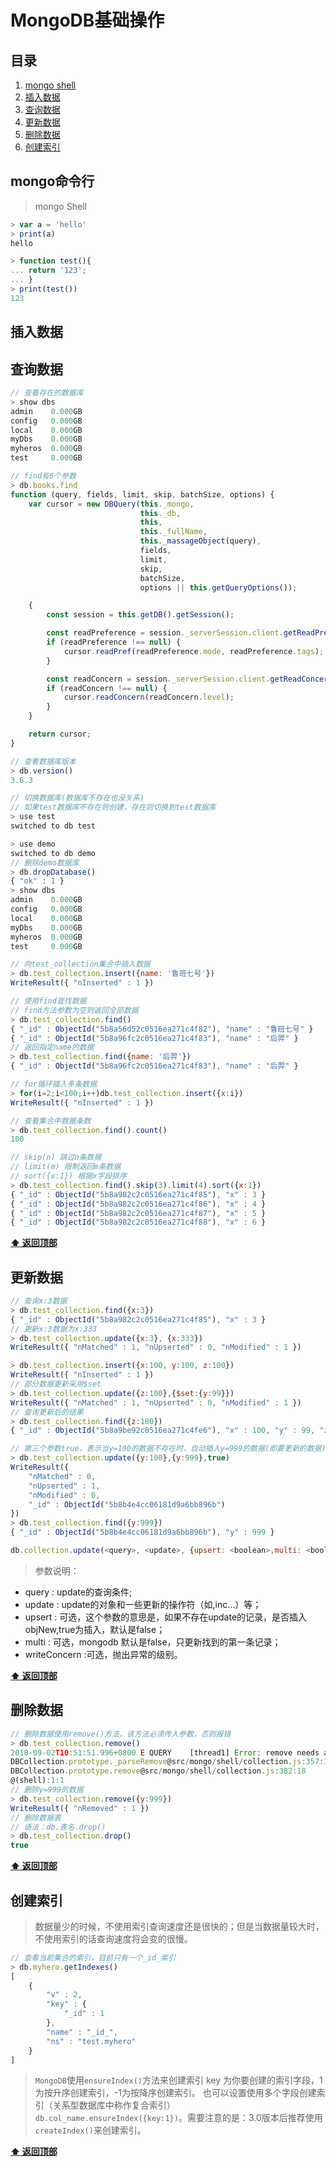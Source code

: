 # MongoDB基础操作
## 目录
  1. [mongo shell](#mongo命令行)
  2. [插入数据](#插入数据)
  3. [查询数据](#查询数据)
  4. [更新数据](#更新数据)
  5. [删除数据](#删除数据)
  6. [创建索引](#创建索引)

## mongo命令行
>mongo Shell

```js
> var a = 'hello'
> print(a)
hello
```
```js
> function test(){
... return '123';
... }
> print(test())
123
```

## 插入数据


## 查询数据
```js
// 查看存在的数据库
> show dbs
admin    0.000GB
config   0.000GB
local    0.000GB
myDbs    0.000GB
myheros  0.000GB
test     0.000GB
```
```js
// find有6个参数
> db.books.find
function (query, fields, limit, skip, batchSize, options) {
    var cursor = new DBQuery(this._mongo,
                             this._db,
                             this,
                             this._fullName,
                             this._massageObject(query),
                             fields,
                             limit,
                             skip,
                             batchSize,
                             options || this.getQueryOptions());

    {
        const session = this.getDB().getSession();

        const readPreference = session._serverSession.client.getReadPreference(session);
        if (readPreference !== null) {
            cursor.readPref(readPreference.mode, readPreference.tags);
        }

        const readConcern = session._serverSession.client.getReadConcern(session);
        if (readConcern !== null) {
            cursor.readConcern(readConcern.level);
        }
    }

    return cursor;
}
```
```js
// 查看数据库版本
> db.version()
3.6.3
```
```js
// 切换数据库(数据库不存在也没关系)
// 如果test数据库不存在则创建，存在则切换到test数据库
> use test
switched to db test
```
```js
> use demo
switched to db demo
// 删除demo数据库
> db.dropDatabase()
{ "ok" : 1 }
> show dbs
admin    0.000GB
config   0.000GB
local    0.000GB
myDbs    0.000GB
myheros  0.000GB
test     0.000GB
```
```js
// 向test_collection集合中插入数据
> db.test_collection.insert({name: '鲁班七号'})
WriteResult({ "nInserted" : 1 })
```
```js
// 使用find查找数据
// find方法参数为空则返回全部数据
> db.test_collection.find()
{ "_id" : ObjectId("5b8a56d52c0516ea271c4f82"), "name" : "鲁班七号" }
{ "_id" : ObjectId("5b8a96fc2c0516ea271c4f83"), "name" : "后羿" }
// 返回指定name的数据
> db.test_collection.find({name: '后羿'})
{ "_id" : ObjectId("5b8a96fc2c0516ea271c4f83"), "name" : "后羿" }
```
```js
// for循环插入多条数据
> for(i=2;i<100;i++)db.test_collection.insert({x:i})
WriteResult({ "nInserted" : 1 })
```
```js
// 查看集合中数据条数
> db.test_collection.find().count()
100
```
```js
// skip(n) 跳过n条数据
// limit(m) 限制返回m条数据
// sort({x:1}) 根据x字段排序
> db.test_collection.find().skip(3).limit(4).sort({x:1})
{ "_id" : ObjectId("5b8a982c2c0516ea271c4f85"), "x" : 3 }
{ "_id" : ObjectId("5b8a982c2c0516ea271c4f86"), "x" : 4 }
{ "_id" : ObjectId("5b8a982c2c0516ea271c4f87"), "x" : 5 }
{ "_id" : ObjectId("5b8a982c2c0516ea271c4f88"), "x" : 6 }
```

**[⬆ 返回顶部](#MongoDB基础操作)**
## 更新数据
```js
// 查询x:3数据
> db.test_collection.find({x:3})
{ "_id" : ObjectId("5b8a982c2c0516ea271c4f85"), "x" : 3 }
// 更新x:3数据为x:333
> db.test_collection.update({x:3}, {x:333})
WriteResult({ "nMatched" : 1, "nUpserted" : 0, "nModified" : 1 })
```
```js
> db.test_collection.insert({x:100, y:100, z:100})
WriteResult({ "nInserted" : 1 })
// 部分数据更新采用$set
> db.test_collection.update({z:100},{$set:{y:99}})
WriteResult({ "nMatched" : 1, "nUpserted" : 0, "nModified" : 1 })
// 查询更新后的结果
> db.test_collection.find({z:100})
{ "_id" : ObjectId("5b8a9be92c0516ea271c4fe6"), "x" : 100, "y" : 99, "z" : 100 }
```
```js
// 第三个参数true，表示当y=100的数据不存在时，自动插入y=999的数据(即要更新的数据)
> db.test_collection.update({y:100},{y:999},true)
WriteResult({
	"nMatched" : 0,
	"nUpserted" : 1,
	"nModified" : 0,
	"_id" : ObjectId("5b8b4e4cc06181d9a6bb896b")
})
> db.test_collection.find({y:999})
{ "_id" : ObjectId("5b8b4e4cc06181d9a6bb896b"), "y" : 999 }
```
```js
db.collection.update(<query>, <update>, {upsert: <boolean>,multi: <boolean>,writeConcern: <document> } )
```
>参数说明：

* query : update的查询条件;
* update : update的对象和一些更新的操作符（如$,$inc...）等；
* upsert : 可选，这个参数的意思是，如果不存在update的记录，是否插入objNew,true为插入，默认是false；
* multi : 可选，mongodb 默认是false，只更新找到的第一条记录；
* writeConcern :可选，抛出异常的级别。

**[⬆ 返回顶部](#MongoDB基础操作)**
## 删除数据
```js
// 删除数据使用remove()方法，该方法必须传入参数，否则报错
> db.test_collection.remove()
2018-09-02T10:51:51.996+0800 E QUERY    [thread1] Error: remove needs a query :
DBCollection.prototype._parseRemove@src/mongo/shell/collection.js:357:1
DBCollection.prototype.remove@src/mongo/shell/collection.js:382:18
@(shell):1:1
// 删除y=999的数据
> db.test_collection.remove({y:999})
WriteResult({ "nRemoved" : 1 })
// 删除数据表
// 语法：db.表名.drop()
> db.test_collection.drop()
true
```
**[⬆ 返回顶部](#MongoDB基础操作)**
## 创建索引
>数据量少的时候，不使用索引查询速度还是很快的；但是当数据量较大时，不使用索引的话查询速度将会变的很慢。

```js
// 查看当前集合的索引，目前只有一个_id_索引
> db.myhero.getIndexes()
[
	{
		"v" : 2,
		"key" : {
			"_id" : 1
		},
		"name" : "_id_",
		"ns" : "test.myhero"
	}
]
```
>`MongoDB`使用`ensureIndex()`方法来创建索引
key 为你要创建的索引字段，1为按升序创建索引，-1为按降序创建索引。
也可以设置使用多个字段创建索引（关系型数据库中称作复合索引）
`db.col_name.ensureIndex({key:1})`。需要注意的是：3.0版本后推荐使用`createIndex()`来创建索引。

**[⬆ 返回顶部](#MongoDB基础操作)**
